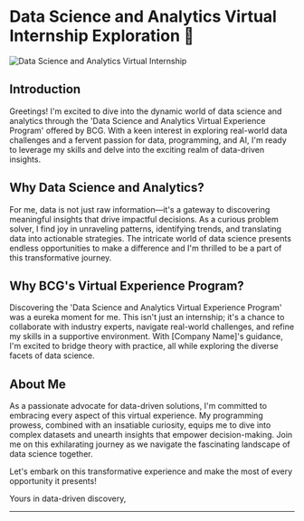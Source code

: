 # Data Science and Analytics Virtual Internship Exploration 🚀

![Data Science and Analytics Virtual Internship](https://cdn.theforage.com/vinternships/companyassets/SKZxezskWgmFjRvj9/BqF6gmrmLunCkdqKM/1672915898799/TEMPLATE_PreviewTiles_Mockups%20(3).png)

## Introduction

Greetings! I'm excited to dive into the dynamic world of data science and analytics through the 'Data Science and Analytics Virtual Experience Program' offered by BCG. With a keen interest in exploring real-world data challenges and a fervent passion for data, programming, and AI, I'm ready to leverage my skills and delve into the exciting realm of data-driven insights.

## Why Data Science and Analytics?

For me, data is not just raw information—it's a gateway to discovering meaningful insights that drive impactful decisions. As a curious problem solver, I find joy in unraveling patterns, identifying trends, and translating data into actionable strategies. The intricate world of data science presents endless opportunities to make a difference and I'm thrilled to be a part of this transformative journey.

## Why BCG's Virtual Experience Program?

Discovering the 'Data Science and Analytics Virtual Experience Program' was a eureka moment for me. This isn't just an internship; it's a chance to collaborate with industry experts, navigate real-world challenges, and refine my skills in a supportive environment. With [Company Name]'s guidance, I'm excited to bridge theory with practice, all while exploring the diverse facets of data science.

## About Me

As a passionate advocate for data-driven solutions, I'm committed to embracing every aspect of this virtual experience. My programming prowess, combined with an insatiable curiosity, equips me to dive into complex datasets and unearth insights that empower decision-making. Join me on this exhilarating journey as we navigate the fascinating landscape of data science together.

Let's embark on this transformative experience and make the most of every opportunity it presents!

Yours in data-driven discovery,



---
